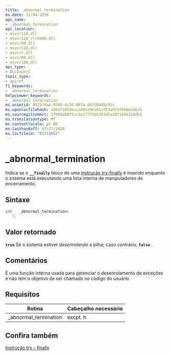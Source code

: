 ```yaml
---
title: _abnormal_termination
ms.date: 11/04/2016
api_name:
- _abnormal_termination
api_location:
- msvcr110.dll
- msvcr110_clr0400.dll
- msvcr90.dll
- msvcr120.dll
- msvcrt.dll
- msvcr80.dll
- msvcr100.dll
api_type:
- DLLExport
topic_type:
- apiref
f1_keywords:
- _abnormal_termination
helpviewer_keywords:
- _abnormal_termination
ms.assetid: 952970a4-9586-4c3d-807a-db729448c91c
ms.openlocfilehash: a963f1059eccaddce9ec01cd53a07df668ee46c6
ms.sourcegitcommit: 1f009ab0f2cc4a177f2d1353d5a38f164612bdb1
ms.translationtype: MT
ms.contentlocale: pt-BR
ms.lasthandoff: 07/27/2020
ms.locfileid: "87213652"
---
```

# <a name="_abnormal_termination"></a>_abnormal_termination

Indica se o **`__finally`** bloco de uma [instrução try-finally](../cpp/try-finally-statement.md) é inserido enquanto o sistema está executando uma lista interna de manipuladores de encerramento.

## <a name="syntax"></a>Sintaxe

```cpp
int   _abnormal_termination(
   );
```

## <a name="return-value"></a>Valor retornado

**`true`** Se o sistema estiver *desenrolando* a pilha; caso contrário, **`false`** .

## <a name="remarks"></a>Comentários

É uma função interna usada para gerenciar o desenrolamento de exceções e não tem o objetivo de ser chamado no código do usuário.

## <a name="requirements"></a>Requisitos

|Rotina|Cabeçalho necessário|
|-------------|---------------------|
|_abnormal_termination|excpt. h|

## <a name="see-also"></a>Confira também

[Instrução try – finally](../cpp/try-finally-statement.md)
